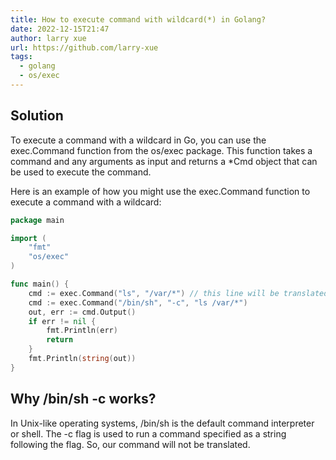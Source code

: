 ```yaml
---
title: How to execute command with wildcard(*) in Golang?
date: 2022-12-15T21:47
author: larry xue
url: https://github.com/larry-xue
tags: 
  - golang 
  - os/exec
---
```


## Solution

To execute a command with a wildcard in Go, you can use the exec.Command function from the os/exec package. This function takes a command and any arguments as input and returns a *Cmd object that can be used to execute the command.

Here is an example of how you might use the exec.Command function to execute a command with a wildcard:

```go
package main

import (
    "fmt"
    "os/exec"
)

func main() {
    cmd := exec.Command("ls", "/var/*") // this line will be translated to ls '/var/*', but we want: ls /var/*
    cmd := exec.Command("/bin/sh", "-c", "ls /var/*")
    out, err := cmd.Output()
    if err != nil {
        fmt.Println(err)
        return
    }
    fmt.Println(string(out))
}

```

## Why /bin/sh -c works?

In Unix-like operating systems, /bin/sh is the default command interpreter or shell. The -c flag is used to run a command specified as a string following the flag. So, our command will not be translated.
